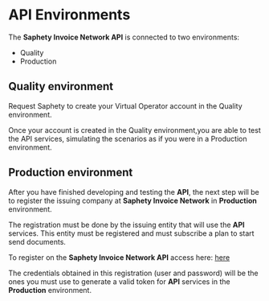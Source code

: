 # API Environments
The **Saphety Invoice Network API** is connected to two environments:
* Quality
* Production

## Quality environment
Request Saphety to create your Virtual Operator account in the Quality environment.

Once your account is created in the Quality environment,you are able to test the API services, simulating the scenarios as if you were in a Production environment.

## Production environment
After you have finished developing and testing the **API**, the next step will be to register the issuing company at **Saphety Invoice Network** in **Production** environment. 

The registration must be done by the issuing entity that will use the **API** services. This entity must be registered and must subscribe a plan to start send documents.

To register on the **Saphety Invoice Network API** access here: [here](https://www.saphety.com/)

The credentials obtained in this registration (user and password) will be the ones you must use to generate a valid token for **API** services in the **Production** environment.